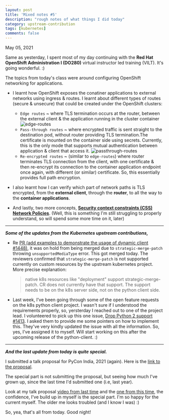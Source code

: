 ```yaml
---
layout: post
title: 'Mixed notes #5'
description: "rough notes of what things I did today"
category: upstream-contribution
tags: [kubernetes]
comments: false
---
```


May 05, 2021

Same as yesterday, I spent most of my day continuing with the **Red Hat OpenShift Administration I (DO280)** virtual instructor led training (VILT). It's going wonderful. :)

The topics from today's class were around configuring OpenShift networking for applications. 
- I learnt how OpenShift exposes the conatiner applications to external networks using ingress & routes. I learnt about different types of routes (secure & unsecure) that could be created under the OpenShift clusters:
    - `Edge routes` ~ where TLS termination occurs at the router, between the external client & the application running in the cluster container
     ![edge-routes](https://user-images.githubusercontent.com/30499743/117184624-8af7fc80-adf6-11eb-9bc5-1487c24a4ca6.png) 
    - `Pass-through routes` ~ where encrypted traffic is sent straight to the destination pod, without router providing TLS termination.The certificate is mounted on the container side using secrets. Currently, this is the only mode that supports mutual authentication between application & client that access it.
     ![passthrough-routes](https://user-images.githubusercontent.com/30499743/117184744-b1b63300-adf6-11eb-9e22-8927bfdb1395.png)
    - `Re-encrypted routes` ~ (similar to `edge-routes`) where router terminates TLS connection from the client, with one certificate & then re-encrypt its connection to the container application endpoint once again, with different (or similar) certificate. So, this essentially provides full path encryption.

- I also learnt how I can verify which part of network paths is TLS encrypted, from the **external client**, through the **router**, to all the way to the **container applications**.

- And lastly, two more concepts, **[Security context constraints (CSS)](https://docs.openshift.com/container-platform/4.7/authentication/managing-security-context-constraints.html)** **[Network Policies](https://docs.openshift.com/container-platform/4.6/networking/network_policy/about-network-policy.html)**. (Well, this is something I'm still struggling to properly understand, so will spend some more time on it, later)

---

***Some of the updates from the Kubernetes upstream contributions,***

- Re [PR (add examples to demonstrate the usage of dynamic client #1448)](https://github.com/kubernetes-client/python/pull/1448), it was on hold from being merged due to `strategic-merge-patch` throwing `unsupportedMediaType` error. This got merged today. The reviewers confirmed that `strategic-merge-patch` is not supported currently on custom resources by the upstream kubernetes project. More precise explanation:
  
  > native k8s resources like "deployment" support strategic-merge-patch. CR does not currently have that support. The support needs to be on the k8s server side, not on the python client side.
 
- Last week, I've been going through some of the open feature requests on the k8s python client project. I wasn't sure if I understood the requirements properly, so, yersterday I reached out to one of the project lead. I volunteered to pick up this one issue, [Drop Python 2 support #1413](https://github.com/kubernetes-client/python/issues/1413). I asked them to provide me some pointers on how to implement this. They've very kindly updated the issue with all the information. So, yes, I've assigned it to myself. Will start working on this after the upcoming release of the python-client. :)

---

***And the last update from today is quite special.***

I submitted a talk proposal for PyCon India, 2021 (again). Here is the [link to the proposal](https://in.pycon.org/cfp/2021/proposals/getting-started-with-kubernetes-python-client~axknq/).

The special part is not submitting the proposal, but seeing how much I've grown up, since the last time I'd submitted one (i.e, last year).

Look at my talk proposal [video from last time](https://www.youtube.com/watch?v=1FOecXfqFdk) and the [one from this time](https://www.youtube.com/watch?v=AphSNKf-GPs), the confidence, I've build up in myself is the special part. I'm so happy for the current myself. The older me looks troubled (and I know I was) :)


So, yea, that's all from today. Good night!




